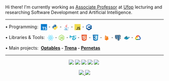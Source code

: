 ### 
<p align="left"> 
  Hi there! I'm currently working as <a href="http://professor.ufop.br/george/">Associate Professor</a> at <a href="https://ufop.br/">Ufop</a> lecturing and researching Software Development and Artificial Intelligence.<br>
</p>

---

<p align="left">
  • Programming:&nbsp;
  <img align="center" alt="typescript" src="https://github.com/devicons/devicon/blob/master/icons/typescript/typescript-original.svg" width="20" height="20"/>&nbsp;&#8259;
  <img align="center" alt="python" src="https://github.com/devicons/devicon/blob/master/icons/python/python-original.svg" width="20" height="20"/>&nbsp;&#8259;
  <img align="center" alt="java" src="https://github.com/devicons/devicon/blob/master/icons/java/java-original.svg" width="20" height="20"/>&nbsp;&#8259;
  <img align="center" alt="javascript" src="https://github.com/devicons/devicon/blob/master/icons/javascript/javascript-original.svg" width="20" height="20"/>&nbsp;&#8259;
  <img align="center" alt="cpp" src="https://github.com/devicons/devicon/blob/master/icons/cplusplus/cplusplus-original.svg" width="20" height="20"/>&nbsp;
  
</p>

<p align="left">
  • Libraries & Tools:&nbsp;
  <img align="center" alt="react" src="https://github.com/devicons/devicon/blob/master/icons/react/react-original.svg" width="20" height="20"/>&nbsp;&#8259;
  <img align="center" alt="node" src="https://github.com/devicons/devicon/blob/master/icons/nodejs/nodejs-original.svg" width="20" height="20"/>&nbsp;&#8259;
  <img align="center" alt="mui" src="https://github.com/devicons/devicon/blob/master/icons/materialui/materialui-plain.svg" width="20" height="20"/>&nbsp;&#8259;
  <img align="center" alt="html5" src="https://github.com/devicons/devicon/blob/master/icons/html5/html5-original.svg" width="20" height="20"/>&nbsp;&#8259;
  <img align="center" alt="css3" src="https://github.com/devicons/devicon/blob/master/icons/css3/css3-original.svg" width="20" height="20"/>&nbsp;&#8259;
  <img align="center" alt="firebase" src="https://github.com/devicons/devicon/blob/master/icons/firebase/firebase-plain.svg" width="20" height="20"/>&nbsp;&#8259;
  <img align="center" alt="sql" src="https://github.com/devicons/devicon/blob/master/icons/postgresql/postgresql-original.svg" width="20" height="20"/>&nbsp;
  <img align="center" alt="docker" src="https://github.com/devicons/devicon/blob/master/icons/docker/docker-original.svg" width="20" height="20"/>&nbsp;&#8259;
  <img align="center" alt="googleCloud" src="https://github.com/devicons/devicon/blob/master/icons/googlecloud/googlecloud-original.svg" width="20" height="20"/>&nbsp;  
</p>

<p align="left">
  • Main projects:&nbsp; <strong><a href="https://optables.com">Optables</a> &#8259; <a href="https://play.google.com/store/apps/details?id=com.mpmg.trena">Trena</a> &#8259; <a href="https://play.google.com/store/apps/details?id=br.ufop.george.pernetas">Pernetas</a></strong>
</p>

---

<p align="center">
  <a href="mailto:george.fons@gmail.com" alt="Gmail">
  <img src="https://img.shields.io/badge/-Gmail-FF0000?style=flat-square&labelColor=FF0000&logo=gmail&logoColor=white&link=mailto:george.fons@gmail.com" /></a>

  <a href="https://www.linkedin.com/in/georgefonseca/" alt="Linkedin">
  <img src="https://img.shields.io/badge/-Linkedin-0e76a8?style=flat-square&logo=Linkedin&logoColor=white&link=https://www.linkedin.com/in/georgefonseca/" /></a>

  <a href="https://api.whatsapp.com/send?phone=5531988189164" alt="WhatsApp">
  <img src="https://img.shields.io/badge/-WhatsApp-25d366?style=flat-square&labelColor=25d366&logo=whatsapp&logoColor=white&link=https://api.whatsapp.com/send?phone=5531988189164"/></a>

  <a href="https://www.youtube.com/channel/UCDh-b5QNEk3VqpeLBVuDKWQ" alt="YouTube">
  <img src="https://img.shields.io/badge/-YouTube-FE0000?style=flat-square&labelColor=FE0000&logo=youtube&logoColor=white&link=https://www.youtube.com/channel/UCDh-b5QNEk3VqpeLBVuDKWQ"/></a>

  <a href="https://www.instagram.com/fonseca.george/" alt="Instagram">
  <img src="https://img.shields.io/badge/-Instagram-DF0174?style=flat-square&labelColor=DF0174&logo=instagram&logoColor=white&link=https://www.instagram.com/fonseca.george/"/></a>

<img src="https://komarev.com/ghpvc/?username=georgehgfonseca&style=flat-square&color=blue" alt="">
</p>  

<p align="center">
<a href="https://github.com/georgehgfonseca">
  <img height="180em" src="https://github-readme-stats.vercel.app/api?username=georgehgfonseca&show_icons=true&theme=dark&include_all_commits=true&count_private=true"/>
  <img height="180em" src="https://github-readme-stats.vercel.app/api/top-langs/?username=georgehgfonseca&layout=compact&langs_count=7&theme=dark"/>
</p>  
</div>
